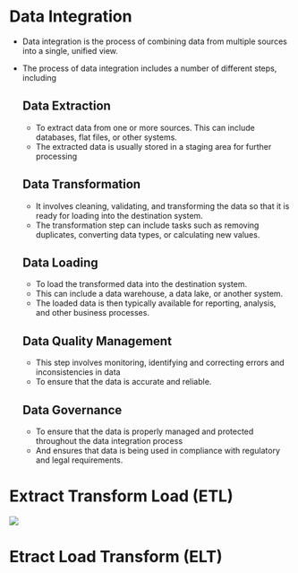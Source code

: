 # Data Integration
- Data integration is the process of combining data from multiple sources into a single, unified view. 
- The process of data integration includes a number of different steps, including
  ## Data Extraction
    - To extract data from one or more sources. This can include databases, flat files, or other systems.
    - The extracted data is usually stored in a staging area for further processing

  ## Data Transformation
    - It involves cleaning, validating, and transforming the data so that it is ready for loading into the destination system.
    - The transformation step can include tasks such as removing duplicates, converting data types, or calculating new values.

  ## Data Loading
  - To load the transformed data into the destination system. 
  - This can include a data warehouse, a data lake, or another system. 
  - The loaded data is then typically available for reporting, analysis, and other business processes.

  ## Data Quality Management
  - This step involves monitoring, identifying and correcting errors and inconsistencies in data
  - To ensure that the data is accurate and reliable.
  
  ## Data Governance
  - To ensure that the data is properly managed and protected throughout the data integration process
  - And ensures that data is being used in compliance with regulatory and legal requirements.

# Extract Transform Load (ETL)
<img src='https://panoply.io/uploads/versions/diagram4---x----750-328x---.jpg'>



# Etract Load Transform (ELT)
